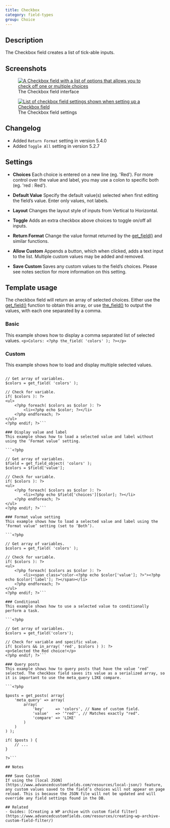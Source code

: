 ```yaml
---
title: Checkbox
category: field-types
group: Choice
---
```


## Description
The Checkbox field creates a list of tick-able inputs.

## Screenshots
<div class="gallery">
	<figure>
		<a href="https://raw.githubusercontent.com/AdvancedCustomFields/docs/master/assets/acf-checkbox-interface.png">
			<img src="https://raw.githubusercontent.com/AdvancedCustomFields/docs/master/assets/acf-checkbox-interface.png" alt="A Checkbox field with a list of options that allows you to check off one or multiple choices" />
		</a>
		<figcaption>The Checkbox field interface</figcaption>
	</figure>
	<figure>
		<a href="https://raw.githubusercontent.com/AdvancedCustomFields/docs/master/assets/acf-checkbox-settings.png">
			<img src="https://raw.githubusercontent.com/AdvancedCustomFields/docs/master/assets/acf-checkbox-settings.png" alt="List of checkbox field settings shown when setting up a Checkbox field" />
		</a>
		<figcaption>The Checkbox field settings</figcaption>
	</figure>
</div>

## Changelog
- Added `Return Format` setting in version 5.4.0
- Added `Toggle All` setting in version 5.2.7

## Settings
- **Choices**
  Each choice is entered on a new line (eg. 'Red'). For more control over the value and label, you may use a colon to specific both (eg. 'red : Red').

- **Default Value**
  Specify the default value(s) selected when first editing the field’s value. Enter only values, not labels.

- **Layout**
  Changes the layout style of inputs from Vertical to Horizontal.

- **Toggle**
  Adds an extra checkbox above choices to toggle on/off all inputs.

- **Return Format**
  Change the value format returned by the [get_field()](https://www.advancedcustomfields.com/resources/get_field/) and similar functions.

- **Allow Custom**
  Appends a button, which when clicked, adds a text input to the list. Multiple custom values may be added and removed.

- **Save Custom**
  Saves any custom values to the field’s choices. Please see notes section for more information on this setting.

## Template usage

The checkbox field will return an array of selected choices. Either use the [get_field()](https://www.advancedcustomfields.com/resources/get_field/) function to obtain this array, or use [the_field()](https://www.advancedcustomfields.com/resources/the_field/) to output the values, with each one separated by a comma.

### Basic
This example shows how to display a comma separated list of selected values.
```<p>Colors: <?php the_field( 'colors' ); ?></p>```

### Custom
This example shows how to load and display multiple selected values.

```<?php

// Get array of variables.
$colors = get_field( 'colors' );

// Check for variable.
if( $colors ): ?>
<ul>
	<?php foreach( $colors as $color ): ?>
		<li><?php echo $color; ?></li>
	<?php endforeach; ?>
</ul>
<?php endif; ?>```

### Display value and label
This example shows how to load a selected value and label without using the ‘Format value’ setting.

```<?php

// Get array of variables.
$field = get_field_object( 'colors' );
$colors = $field['value'];

// Check for variable.
if( $colors ): ?>
<ul>
	<?php foreach( $colors as $color ): ?>
		<li><?php echo $field['choices'][$color]; ?></li>
	<?php endforeach; ?>
</ul>
<?php endif; ?>```

### Format value setting
This example shows how to load a selected value and label using the ‘Format value’ setting (set to ‘Both’).

```<?php

// Get array of variables.
$colors = get_field( 'colors' );

// Check for variable.
if( $colors ): ?>
<ul>
	<?php foreach( $colors as $color ): ?>
		<li><span class="color-<?php echo $color['value']; ?>"><?php echo $color['label']; ?></span></li>
	<?php endforeach; ?>
</ul>
<?php endif; ?>```

### Conditional
This example shows how to use a selected value to conditionally perform a task.

```<?php

// Get array of variables.
$colors = get_field('colors');

// Check for variable and specific value.
if( $colors && in_array( 'red', $colors ) ): ?>
<p>Selected the Red choice!</p>
<?php endif; ?>```

### Query posts
This example shows how to query posts that have the value ‘red’ selected. The checkbox field saves its value as a serialized array, so it is important to use the meta_query LIKE compare.

```<?php

$posts = get_posts( array(
    'meta_query' => array(
        array(
            'key'     => 'colors', // Name of custom field.
            'value'   => '"red"', // Matches exactly "red".
            'compare' => 'LIKE'
        )
    )
) );

if( $posts ) {
    // ...
}

?>```

## Notes

### Save Custom
If using the [local JSON](https://www.advancedcustomfields.com/resources/local-json/) feature, any custom values saved to the field’s choices will not appear on page reload. This is because the JSON file will not be updated and will override any field settings found in the DB.

## Related
- Guides: [Creating a WP archive with custom field filter](https://www.advancedcustomfields.com/resources/creating-wp-archive-custom-field-filter/)

